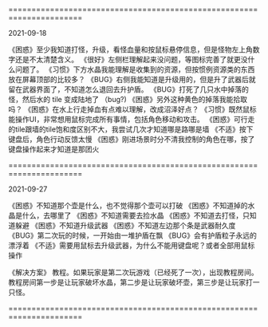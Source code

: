 

======================================================================

2021-09-18

《困惑》至少我知道打怪，升级，看怪血量和按鼠标悬停信息，但是怪物左上角数字还是不太清楚含义。
《很好》左侧栏理解起来没问题，等图标完善了就更没什么问题了。
《习惯》下方水晶我能理解是收集到的资源，但按惯例资源类的东西放在屏幕顶部的比较多？
《BUG》右侧我能知道是升级用的，但是升了武器后就留在武器界面了，不知道怎么退回去升护盾。
《BUG》打死了几只水中掉落的怪，然后水的 tile 变成陆地了 （bug?)
《困惑》另外这种黄色的掉落我能拾取吗？
《困惑》在水上行走掉血有点难以理解，改成沼泽好点？
《习惯》既然鼠标能操作UI，非常想用鼠标完成所有事情，包括角色移动和攻击。
《困惑》可行走的tile跟墙的tile饱和度区别不大，我尝试几次才知道哪是路哪是墙
《不适》按下键盘后，角色行动反馈太慢
《困惑》刚进场景时分不清我控制的角色在哪，按了键盘操作起来才知道是那团火

======================================================================

2021-09-27

《困惑》不知道那个壶是什么，也不觉得那个壶可以打破
《困惑》不知道掉的水晶是什么，去哪里了
《困惑》不知道需要去捡水晶
《困惑》不知道去打怪，只知道躲避
《困惑》不知道升级武器
《困惑》不知道左边那个条是武器耐久度
《BUG》第二次玩的时候，一开始由一堆护盾在飘
《BUG》会有护盾粒子永远的漂浮着
《不适》需要用鼠标去升级武器，为什么不能用键盘呢？或者全部用鼠标操作

《解决方案》
教程。如果玩家是第二次玩游戏（已经死了一次），出现教程房间。教程房间第一步是让玩家破坏水晶，第二步是让玩家破坏壶，第三步是让玩家打一只怪。

======================================================================


